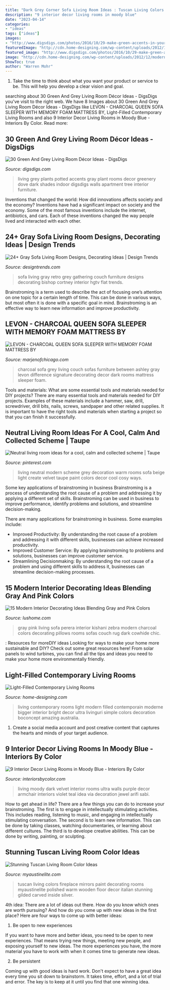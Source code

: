 ```yaml
---
title: "Dark Grey Corner Sofa Living Room Ideas : Tuscan Living Colors Fireplace Mirrors Paint Decorating Rooms Myaustinelite Polished Warm Wooden Floor Decor Italian Stunning Gilded Carved Inside Silver"
description: "9 interior decor living rooms in moody blue"
date: "2023-04-14"
categories:
- "ideas"
tags: ["ideas"]
images:
- "http://www.digsdigs.com/photos/2016/10/29-make-green-accents-in-your-dove-grey-living-room-with-potted-greenery-and-plants.jpg"
featuredImage: "http://cdn.home-designing.com/wp-content/uploads/2012/12/modern-living-room-in-neutrals.jpg"
featured_image: "http://www.digsdigs.com/photos/2016/10/29-make-green-accents-in-your-dove-grey-living-room-with-potted-greenery-and-plants.jpg"
image: "http://cdn.home-designing.com/wp-content/uploads/2012/12/modern-living-room-in-neutrals.jpg"
ShowToc: true
author: "Warren Mohr"
---
```



1. Take the time to think about what you want your product or service to be. This will help you develop a clear vision and goal.

	

		
searching about 30 Green And Grey Living Room Décor Ideas - DigsDigs you've visit to the right web. We have 8 Images about 30 Green And Grey Living Room Décor Ideas - DigsDigs like LEVON - CHARCOAL QUEEN SOFA SLEEPER WITH MEMORY FOAM MATTRESS BY, Light-Filled Contemporary Living Rooms and also 9 Interior Decor Living Rooms in Moody Blue - Interiors By Color. Read more:
		
    
## 30 Green And Grey Living Room Décor Ideas - DigsDigs

<img loading=lazy src="http://www.digsdigs.com/photos/2016/10/29-make-green-accents-in-your-dove-grey-living-room-with-potted-greenery-and-plants.jpg" onerror="this.onerror=null;this.src='https://tse4.mm.bing.net/th?id=OIP.WDYYkekN8Q_CqeXBhKXjQgHaKO&amp;pid=15.1';" alt="30 Green And Grey Living Room Décor Ideas - DigsDigs">

_Source: digsdigs.com_

>living grey plants potted accents gray plant rooms decor greenery dove dark shades indoor digsdigs walls apartment tree interior furniture. 

	

Inventions that changed the world: How did innovations affects society and the economy?
Inventions have had a significant impact on society and the economy. Some of the most famous inventions include the internet, antibiotics, and cars. Each of these inventions changed the way people lived and interacted with each other.

    
## 24+ Gray Sofa Living Room Designs, Decorating Ideas | Design Trends

<img loading=lazy src="https://images.designtrends.com/wp-content/uploads/2016/03/15102812/Retro-Gray-Sofa-Design.jpeg" onerror="this.onerror=null;this.src='https://tse3.mm.bing.net/th?id=OIP.VMno6yTEl9wlyk8Lai-kVgHaLH&amp;pid=15.1';" alt="24+ Gray Sofa Living Room Designs, Decorating Ideas | Design Trends">

_Source: designtrends.com_

>sofa living gray retro grey gathering couch furniture designs decorating bishop cortney interior hgtv flat trends. 

	

Brainstroming is a term used to describe the act of focusing one’s attention on one topic for a certain length of time. This can be done in various ways, but most often it is done with a specific goal in mind. Brainstroming is an effective way to learn new information and improve productivity.

    
## LEVON - CHARCOAL QUEEN SOFA SLEEPER WITH MEMORY FOAM MATTRESS BY

<img loading=lazy src="http://marjenofchicago.com/sites/default/files/73403-38-35-t501-sd_2.jpg" onerror="this.onerror=null;this.src='https://tse3.mm.bing.net/th?id=OIP.xrrBQnKYMmXx_ugzkZF9MAHaE8&amp;pid=15.1';" alt="LEVON - CHARCOAL QUEEN SOFA SLEEPER WITH MEMORY FOAM MATTRESS BY">

_Source: marjenofchicago.com_

>charcoal sofa grey living couch sofas furniture between ashley gray levon difference signature decorating decor dark rooms mattress sleeper foam. 

	

Tools and materials: What are some essential tools and materials needed for DIY projects?
There are many essential tools and materials needed for DIY projects. Examples of these materials include a hammer, saw, drill, screwdriver, drill bits, nails, screws, sandpaper and other related supplies. It is important to have the right tools and materials when starting a project so that you can finish it successfully.

    
## Neutral Living Room Ideas For A Cool, Calm And Collected Scheme | Taupe

<img loading=lazy src="https://i.pinimg.com/736x/19/30/4b/19304b0939c8b36338b003db7c20f428.jpg" onerror="this.onerror=null;this.src='https://tse2.mm.bing.net/th?id=OIP.LRHwNeIPj59fFQdELMA58gHaHa&amp;pid=15.1';" alt="Neutral living room ideas for a cool, calm and collected scheme | Taupe">

_Source: pinterest.com_

>living neutral modern scheme grey decoration warm rooms sofa beige light create velvet taupe paint colors decor cool cosy ways. 

	

Some key applications of brainstroming in business
Brainstroming is a process of understanding the root cause of a problem and addressing it by applying a different set of skills. Brainstroming can be used in business to improve performance, identify problems and solutions, and streamline decision-making.

There are many applications for brainstroming in business. Some examples include: 

- Improved Productivity: By understanding the root cause of a problem and addressing it with different skills, businesses can achieve increased productivity.
- Improved Customer Service: By applying brainstroming to problems and solutions, businesses can improve customer service.
- Streamlining Decisionmaking: By understanding the root cause of a problem and using different skills to address it, businesses can streamline decision-making processes.

    
## 15 Modern Interior Decorating Ideas Blending Gray And Pink Colors

<img loading=lazy src="http://www.lushome.com/wp-content/uploads/2013/02/gray-pink-color-scheme-interior-decorating-9.jpg" onerror="this.onerror=null;this.src='https://tse4.mm.bing.net/th?id=OIP.YnwcACKtS7lzWWDFtQlr8AHaE8&amp;pid=15.1';" alt="15 Modern Interior Decorating Ideas Blending Gray and Pink Colors">

_Source: lushome.com_

>gray pink living sofa perera interior kishani zebra modern charcoal colors decorating pillows rooms sofas couch rug dark cowhide chic. 

	

: Resources for moreDIY ideas
Looking for ways to make your home more sustainable and DIY? Check out some great resources here! From solar panels to wind turbines, you can find all the tips and ideas you need to make your home more environmentally friendly.

    
## Light-Filled Contemporary Living Rooms

<img loading=lazy src="http://cdn.home-designing.com/wp-content/uploads/2012/12/modern-living-room-in-neutrals.jpg" onerror="this.onerror=null;this.src='https://tse3.mm.bing.net/th?id=OIP.GaQBrQyNZntF4spaMbb-ywHaHa&amp;pid=15.1';" alt="Light-Filled Contemporary Living Rooms">

_Source: home-designing.com_

>living contemporary rooms light modern filled contemporain moderne bigger interior bright decor ultra livinguri simple colors decoration boconcept amazing australia. 

	

1. Create a social media account and post creative content that captures the hearts and minds of your target audience.

    
## 9 Interior Decor Living Rooms In Moody Blue - Interiors By Color

<img loading=lazy src="https://www.interiorsbycolor.com/wp-content/uploads/2016/10/moody-blue-living-room-ideas.jpg" onerror="this.onerror=null;this.src='https://tse2.mm.bing.net/th?id=OIP.pTwrXr7ab7LX1KINvdgdwwHaLG&amp;pid=15.1';" alt="9 Interior Decor Living Rooms in Moody Blue - Interiors By Color">

_Source: interiorsbycolor.com_

>living moody dark velvet interior rooms ultra walls purple decor armchair interiors violet teal idea via decoration jewel arifi sabi. 

	

How to get ahead in life? There are a few things you can do to increase your brainstroming. The first is to engage in intellectually stimulating activities. This includes reading, listening to music, and engaging in intellectually stimulating conversation. The second is to learn new information. This can be done by taking classes, watching documentaries, or learning about different cultures. The third is to develope creative abilities. This can be done by writing, painting, or sculpting.

    
## Stunning Tuscan Living Room Color Ideas

<img loading=lazy src="http://www.myaustinelite.com/wp-content/uploads/2015/06/warm-tuscan-living-room-colors-with-polished-wooden-floor-and-fireplace-681x1024.jpg" onerror="this.onerror=null;this.src='https://tse3.mm.bing.net/th?id=OIP.rdwpadR_k66jtpyEkCVF1QHaLI&amp;pid=15.1';" alt="Stunning Tuscan Living Room Color Ideas">

_Source: myaustinelite.com_

>tuscan living colors fireplace mirrors paint decorating rooms myaustinelite polished warm wooden floor decor italian stunning gilded carved inside silver. 

	

4th idea:
There are a lot of ideas out there. How do you know which ones are worth pursuing? And how do you come up with new ideas in the first place?
Here are four ways to come up with better ideas:

1. Be open to new experiences

If you want to have more and better ideas, you need to be open to new experiences. That means trying new things, meeting new people, and exposing yourself to new ideas. The more experiences you have, the more material you have to work with when it comes time to generate new ideas.

2. Be persistent

Coming up with good ideas is hard work. Don't expect to have a great idea every time you sit down to brainstorm. It takes time, effort, and a lot of trial and error. The key is to keep at it until you find that one winning idea.

